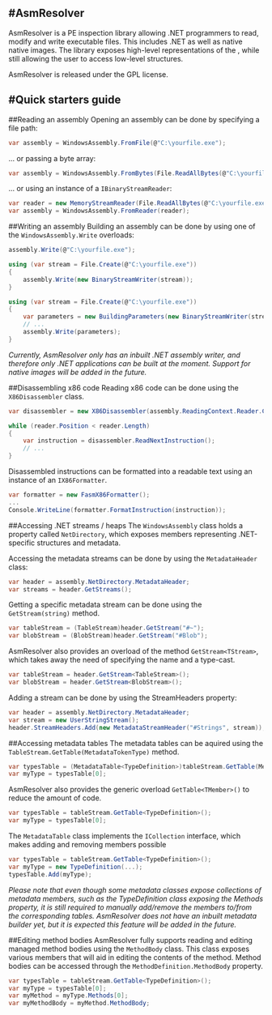 #AsmResolver
---
AsmResolver is a PE inspection library allowing .NET programmers to read, modify and write executable files. This includes .NET as well as native native images. The library exposes high-level representations of the , while still allowing the user to access low-level structures.


AsmResolver is released under the GPL license.


#Quick starters guide
---
##Reading an assembly
Opening an assembly can be done by specifying a file path:
```csharp
var assembly = WindowsAssembly.FromFile(@"C:\yourfile.exe");
```
... or passing a byte array:
```csharp
var assembly = WindowsAssembly.FromBytes(File.ReadAllBytes(@"C:\yourfile.exe"));
```
... or using an instance of a `IBinaryStreamReader`:
```csharp
var reader = new MemoryStreamReader(File.ReadAllBytes(@"C:\yourfile.exe"));
var assembly = WindowsAssembly.FromReader(reader);
```

##Writing an assembly
Building an assembly can be done by using one of the `WindowsAssembly.Write` overloads:
```csharp
assembly.Write(@"C:\yourfile.exe");
```
```csharp
using (var stream = File.Create(@"C:\yourfile.exe"))
{
    assembly.Write(new BinaryStreamWriter(stream));
}
```
```csharp
using (var stream = File.Create(@"C:\yourfile.exe"))
{
    var parameters = new BuildingParameters(new BinaryStreamWriter(stream));
    // ...
    assembly.Write(parameters);
}
```

*Currently, AsmResolver only has an inbuilt .NET assembly writer, and therefore only .NET applications can be built at the moment. Support for native images will be added in the future.*

##Disassembling x86 code
Reading x86 code can be done using the `X86Disassembler` class. 
```csharp
var disassembler = new X86Disassembler(assembly.ReadingContext.Reader.CreateSubReader(start));

while (reader.Position < reader.Length)
{
    var instruction = disassembler.ReadNextInstruction();
    // ...
}
```

Disassembled instructions can be formatted into a readable text using an instance of an `IX86Formatter`.

```csharp
var formatter = new FasmX86Formatter();
...
Console.WriteLine(formatter.FormatInstruction(instruction));
```

##Accessing .NET streams / heaps
The `WindowsAssembly` class holds a property called `NetDirectory`, which exposes members representing .NET-specific structures and metadata.

Accessing the metadata streams can be done by using the `MetadataHeader` class:

```csharp
var header = assembly.NetDirectory.MetadataHeader;
var streams = header.GetStreams();
```

Getting a specific metadata stream can be done using the `GetStream(string)` method.
```csharp
var tableStream = (TableStream)header.GetStream("#~");
var blobStream = (BlobStream)header.GetStream("#Blob");
```
AsmResolver also provides an overload of the method `GetStream<TStream>`, which takes away the need of specifying the name and a type-cast.
```csharp
var tableStream = header.GetStream<TableStream>();
var blobStream = header.GetStream<BlobStream>();
```
Adding a stream can be done by using the StreamHeaders property:
```csharp
var header = assembly.NetDirectory.MetadataHeader;
var stream = new UserStringStream();
header.StreamHeaders.Add(new MetadataStreamHeader("#Strings", stream));
```

##Accessing metadata tables
The metadata tables can be aquired using the `TableStream.GetTable(MetadataTokenType)` method.

```csharp
var typesTable = (MetadataTable<TypeDefinition>)tableStream.GetTable(MetadataTokenType.Type);
var myType = typesTable[0];
```

AsmResolver also provides the generic overload `GetTable<TMember>()` to reduce the amount of code.
```csharp
var typesTable = tableStream.GetTable<TypeDefinition>();
var myType = typesTable[0];
```

The `MetadataTable` class implements the `ICollection` interface, which makes adding and removing members possible
```csharp
var typesTable = tableStream.GetTable<TypeDefinition>();
var myType = new TypeDefinition(...);
typesTable.Add(myType);
```

*Please note that even though some metadata classes expose collections of metadata members, such as the TypeDefinition class exposing the Methods property, it is still required to manually add/remove the members to/from the corresponding tables. AsmResolver does not have an inbuilt metadata builder yet, but it is expected this feature will be added in the future.*

##Editing method bodies
AsmResolver fully supports reading and editing managed method bodies using the `MethodBody` class. This class exposes various members that will aid in editing the contents of the method. Method bodies can be accessed through the `MethodDefinition.MethodBody` property.

```csharp
var typesTable = tableStream.GetTable<TypeDefinition>();
var myType = typesTable[0];
var myMethod = myType.Methods[0];
var myMethodBody = myMethod.MethodBody;
```
